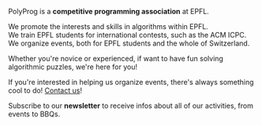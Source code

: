 PolyProg is a **competitive programming association** at EPFL.

We promote the interests and skills in algorithms within EPFL.  
We train EPFL students for international contests, such as the ACM ICPC.  
We organize events, both for EPFL students and the whole of Switzerland.

Whether you're novice or experienced, if want to have fun solving algorithmic puzzles, we're here for you!

If you're interested in helping us organize events, there's always something cool to do! [Contact us](/about)!

Subscribe to our **newsletter** to receive infos about all of our activities, from events to BBQs.
